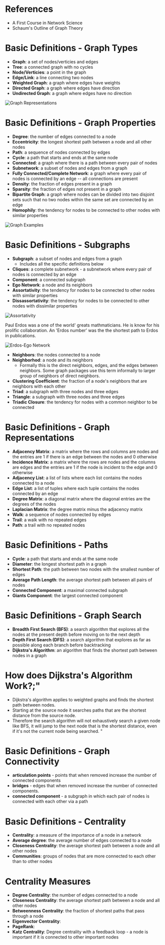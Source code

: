 # References

- A First Course in Network Science
- Schaum's Outline of Graph Theory

# Basic Definitions - Graph Types

- **Graph**: a set of nodes/verticies and edges
- **Tree**: a connected graph with no cycles
- **Node/Verticies**: a point in the graph
- **Edge/Link**: a line connecting two nodes
- **Weighted Graph**: a graph where edges have weights
- **Directed Graph**: a graph where edges have direction
- **Undirected Graph**: a graph where edges have no direction

![Graph Representations](images/graph_representations.png)

# Basic Definitions - Graph Properties

- **Degree**: the number of edges connected to a node
- **Eccentricity**: the longest shortest path between a node and all other nodes
- **Path**: a sequence of nodes connected by edges
- **Cycle**: a path that starts and ends at the same node
- **Connected**: a graph where there is a path between every pair of nodes
- **Subnetwork**: a subset of nodes and edges from a graph
- **Fully Connected/Complete Network**: a graph where every pair of nodes is connected by an edge --
  all connections are present
- **Density**: the fraction of edges present in a graph
- **Sparsity**: the fraction of edges not present in a graph
- **Bipartite Graph**: a graph where nodes can be divided into two disjoint sets such that no two
  nodes within the same set are connected by an edge
- **Homophily**: the tendency for nodes to be connected to other nodes with similar properties

![Graph Examples](images/graph_examples.png)

# Basic Definitions - Subgraphs

- **Subgraph**: a subset of nodes and edges from a graph
  - Includes all the specific definitions below
- **Cliques**: a complete subnetwork - a subnetwork where every pair of nodes is connected by an
  edge
- **Component**: a connected subgraph
- **Ego Network**: a node and its neighbors
- **Assortativity**: the tendency for nodes to be connected to other nodes with similar properties
- **Dissassortativity**: the tendency for nodes to be connected to other nodes with dissimilar
  properties

![Assortativity](images/graph_assortativity.png)

Paul Erdos was a one of the world' greats mathmaticians. He is know for his prolific collaboration.
An 'Erdos number' was the the shortest path to Erdos in publications.

![Erdos-Ego Network](images/erdos_ego_network.png)

- **Neighbors**: the nodes connected to a node
- **Neighborhod**: a node and its neighbors
  - Formally this is the direct neighbors, edges, and the edges between neighbors. Some graph
    packages use this term informally to larger group of neighbors of direct neighbors.
- **Clustering Coefficient**: the fraction of a node's neighbors that are neighbors with each other
- **Triad**: a subgraph with three nodes and three edges
- **Triangle**: a subgraph with three nodes and three edges
- **Triadic Closure**: the tendency for nodes with a common neighbor to be connected

# Basic Definitions - Graph Representations

- **Adjacency Matrix**: a matrix where the rows and columns are nodes and the entries are 1 if there
  is an edge between the nodes and 0 otherwise
- **Incidence Matrix**: a matrix where the rows are nodes and the columns are edges and the entries
  are 1 if the node is incident to the edge and 0 otherwise
- **Adjacency List**: a list of lists where each list contains the nodes connected to a node
- **Edge List**: a list of tuples where each tuple contains the nodes connected by an edge
- **Degree Matrix**: a diagonal matrix where the diagonal entries are the degrees of the nodes
- **Laplacian Matrix**: the degree matrix minus the adjacency matrix
- **Walk**: a sequence of nodes connected by edges
- **Trail**: a walk with no repeated edges
- **Path**: a trail with no repeated nodes

# Basic Definitions - Paths

- **Cycle**: a path that starts and ends at the same node
- **Diameter**: the longest shortest path in a graph
- **Shortest Path**: the path between two nodes with the smallest number of edges
- **Average Path Length**: the average shortest path between all pairs of nodes
- **Connected Component**: a maximal connected subgraph
- **Giants Component**: the largest connected component

# Basic Definitions - Graph Search

- **Breadth First Search (BFS)**: a search algorithm that explores all the nodes at the present
  depth before moving on to the next depth
- **Depth First Search (DFS)**: a search algorithm that explores as far as possible along each
  branch before backtracking
- **Dijkstra's Algorithm**: an algorithm that finds the shortest path between nodes in a graph

[flashcard]: <>

# How does Dijkstra's Algorithm Work?;"

- Dijkstra's algorithm applies to weighted graphs and finds the shortest path between nodes.
- Starting at the source node it searches paths that are the shortest distance from the source node.
- Therefore the search algorithm will not exhaustively search a given node like BFS, it will jump to
  the next node that is the shortest distance, even if it's not the current node being searched. "

# Basic Definitions - Graph Connectivity

- **articulation points** - points that when removed increase the number of connected components
- **bridges** - edges that when removed increase the number of connected components.
- **connected component** - a subgraph in which each pair of nodes is connected with each other via
  a path

# Basic Definitions - Centrality

- **Centrality**: a measure of the importance of a node in a network
- **Average degree**: the average number of edges connected to a node
- **Closeness Centrality**: the average shortest path between a node and all other nodes
- **Communities**: groups of nodes that are more connected to each other than to other nodes

# Centrality Measures

- **Degree Centrality**: the number of edges connected to a node
- **Closeness Centrality**: the average shortest path between a node and all other nodes
- **Betweenness Centrality**: the fraction of shortest paths that pass through a node
- **Eigenvector Centrality**:
- **PageRank**:
- **Katz Centrality**: Degree centrality with a feedback loop - a node is important if it is
  connected to other important nodes

<!--
[flashcard]
Q:In words, how is Pagerank calculated?
A:PageRank is calculated by iteratively multipling the PageRank vector by the adjacency matrix and then normalizing the result. The process is repeated until the PageRank vector converges.
-->
